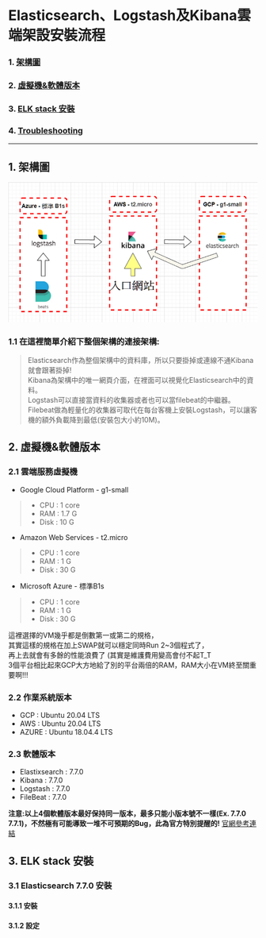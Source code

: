 # Elasticsearch、Logstash及Kibana雲端架設安裝流程

### 1. [架構圖](https://github.com/yotzom/Document/blob/master/ELKonCloud.md#1-%E6%9E%B6%E6%A7%8B%E5%9C%96-1)
### 2. [虛擬機&軟體版本](https://github.com/yotzom/Document/blob/master/ELKonCloud.md#2-elasticsearch-770-%E5%AE%89%E8%A3%9D-1)
### 3. [ELK stack 安裝]()
### 4. [Troubleshooting]()
--- 
## 1. 架構圖

![ELK架構圖](https://github.com/yotzom/Document/blob/master/ELKonCloud_img/ELKstucture.png "ELK架構圖")

### 1.1 在這裡簡單介紹下整個架構的連接架構:
> Elasticsearch作為整個架構中的資料庫，所以只要掛掉或連線不通Kibana就會跟著掛掉!<BR>
> Kibana為架構中的唯一網頁介面，在裡面可以視覺化Elasticsearch中的資料。<BR>
> Logstash可以直接當資料的收集器或者也可以當filebeat的中繼器。<BR>
> Filebeat做為輕量化的收集器可取代在每台客機上安裝Logstash，可以讓客機的額外負載降到最低(安裝包大小約10M)。<BR>
  
## 2. 虛擬機&軟體版本
### 2.1 雲端服務虛擬機
+ Google Cloud Platform - g1-small
> + CPU : 1 core
> + RAM : 1.7 G
> + Disk : 10 G
+ Amazon Web Services - t2.micro
> + CPU : 1 core
> + RAM : 1 G
> + Disk : 30 G
+ Microsoft Azure - 標準B1s
> + CPU : 1 core
> + RAM : 1 G
> + Disk : 30 G

這裡選擇的VM幾乎都是倒數第一或第二的規格， <BR>
其實這樣的規格在加上SWAP就可以穩定同時Run 2~3個程式了，<BR>
再上去就會有多餘的性能浪費了 (其實是維護費用變高會付不起T_T <BR>
3個平台相比起來GCP大方地給了別的平台兩倍的RAM，RAM大小在VM終至關重要啊!!!
  
### 2.2 作業系統版本
+ GCP : Ubuntu 20.04 LTS
+ AWS : Ubuntu 20.04 LTS
+ AZURE : Ubuntu 18.04.4 LTS

### 2.3 軟體版本
+ Elastixsearch : 7.7.0
+ Kibana : 7.7.0
+ Logstash : 7.7.0
+ FileBeat : 7.7.0 <BR>
  
**注意:以上4個軟體版本最好保持同一版本，最多只能小版本號不一樣(Ex. 7.7.0 7.7.1)，不然極有可能導致一堆不可預期的Bug，此為官方特別提醒的!**
[官網參考連結](https://www.elastic.co/guide/en/elastic-stack/current/installing-elastic-stack.html "https://www.elastic.co/guide/en/elastic-stack/current/installing-elastic-stack.html")

## 3. ELK stack 安裝
### 3.1 Elasticsearch 7.7.0 安裝
#### 3.1.1 安裝
#### 3.1.2 設定
